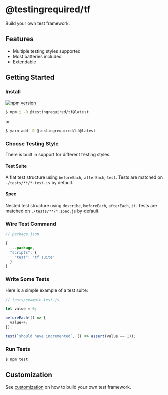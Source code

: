 # @testingrequired/tf

Build your own test framework.

## Features

- Multiple testing styles supported
- Most batteries included
- Extendable

## Getting Started

### Install

[![npm version](https://badge.fury.io/js/%40testingrequired%2Ftf.svg)](https://badge.fury.io/js/%40testingrequired%2Ftf)

```bash
$ npm i -D @testingrequired/tf@latest
```

or

```bash
$ yarn add -D @testingrequired/tf@latest
```

### Choose Testing Style

There is built in support for different testing styles.

#### Test Suite

A flat test structure using `beforeEach`, `afterEach`, `test`. Tests are matched on `./tests/**/*.test.js` by default.

#### Spec

Nested test structure using `describe`, `beforeEach`, `afterEach`, `it`. Tests are matched on `./tests/**/*.spec.js` by default.

### Wire Test Command

```javascript
// package.json

{
  ...package,
  "scripts": {
    "test": "tf suite"
  }
}
```

### Write Some Tests

Here is a simple example of a test suite:

```javascript
// tests/example.test.js

let value = 0;

beforeEach(() => {
  value++;
});

test(`should have incremented`, () => assert(value == 1));
```

### Run Tests

```bash
$ npm test
```

## Customization

See [customization](CUSTOMIZATION.md) on how to build your own test framework.